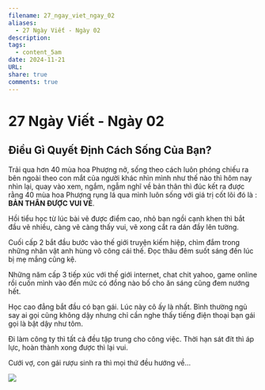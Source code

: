 ```yaml
---
filename: 27_ngay_viet_ngay_02
aliases:
  - 27 Ngày Viết - Ngày 02
description: 
tags:
  - content_5am
date: 2024-11-21
URL: 
share: true
comments: true
---
```

# 27 Ngày Viết - Ngày 02

## Điều Gì Quyết Định Cách Sống Của Bạn?

Trải qua hơn 40 mùa hoa Phượng nở, sống theo cách luôn phóng chiếu ra bên ngoài theo con mắt của người khác nhìn mình như thế nào thì hôm nay nhìn lại, quay vào xem, ngắm, ngẫm nghĩ về bản thân thì đúc kết ra được rằng 40 mùa hoa Phượng rụng lá qua mình luôn sống với giá trị cốt lõi đó là : **BẢN THÂN ĐƯỢC VUI VẺ**.

Hồi tiểu học từ lúc bài vẽ được điểm cao, nhỏ bạn ngồi cạnh khen thì bắt đầu vẽ nhiều, càng vẽ càng thấy vui, vẽ xong cắt ra dán đầy lên tường.

Cuối cấp 2 bắt đầu bước vào thế giới truyện kiếm hiệp, chìm đắm trong những nhân vật anh hùng võ công cái thế. Đọc thâu đêm suốt sáng đến lúc bị mẹ mắng cũng kệ.

Những năm cấp 3 tiếp xúc với thế giới internet, chat chit yahoo, game online rồi cuốn mình vào đến mức có đồng nào bố cho ăn sáng cũng đem nướng hết.

Học cao đẳng bắt đầu có bạn gái. Lúc này cô ấy là nhất. Bình thường ngủ say ai gọi cũng không dậy nhưng chỉ cần nghe thấy tiếng điện thoại bạn gái gọi là bật dậy như tôm.

Đi làm công ty thì tất cả đều tập trung cho công việc. Thời hạn sát đít thì áp lực, hoàn thành xong được thì lại vui.

Cưới vợ, con gái rượu sinh ra thì mọi thứ đều hướng về…

![](https://lh3.googleusercontent.com/pw/AP1GczNy-Ks6XZfn2QLKl4vm-hdMfUD0DAIb9adZ3XNV2vs3tEqs6d33BRFWg87-L1XFBirO_VxJ2pS3MOv7KNicDtoVs-nOr30Oyr-3O0mMDwP_jLAru4Rj574oeBXQEPsB6YYxIIx6a82HushfoFY58Tfm=w659-h879-s-no-gm?authuser=0)